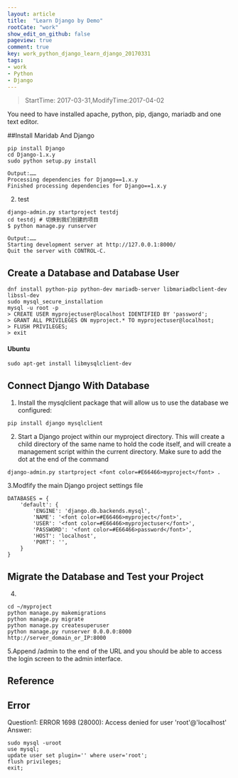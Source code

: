 ```yaml
---
layout: article
title:  "Learn Django by Demo"
rootCate: "work"
show_edit_on_github: false
pageview: true
comment: true
key: work_python_django_learn_django_20170331
tags:
- work
- Python
- Django
---
```


> StartTime: 2017-03-31,ModifyTime:2017-04-02

You need to have installed apache, python, pip, django, mariadb and one text editor.
<!---more--->

##Install Maridab And Django
```
pip install Django
cd Django-1.x.y
sudo python setup.py install

Output:……
Processing dependencies for Django==1.x.y
Finished processing dependencies for Django==1.x.y
```

2. test
```
django-admin.py startproject testdj
cd testdj # 切换到我们创建的项目
$ python manage.py runserver

Output:……
Starting development server at http://127.0.0.1:8000/
Quit the server with CONTROL-C.
```

## Create a Database and Database User
```
dnf install python-pip python-dev mariadb-server libmariadbclient-dev
libssl-dev
sudo mysql_secure_installation
mysql -u root -p
> CREATE USER myprojectuser@localhost IDENTIFIED BY 'password';
> GRANT ALL PRIVILEGES ON myproject.* TO myprojectuser@localhost;
> FLUSH PRIVILEGES;
> exit
```

#### Ubuntu
```
sudo apt-get install libmysqlclient-dev 
```

## Connect Django With Database
1.  Install the mysqlclient package that will allow us to use the database we configured:
```
pip install django mysqlclient
```
2.  Start a Django project within our myproject directory. This will create a child directory of the same name to hold the code itself, and will create a management script within the current directory. Make sure to add the dot at the end of the command
```
django-admin.py startproject <font color=#E66466>myproject</font> .

```

3.Modfify the main Django project settings file
```
DATABASES = {
    'default': {
        'ENGINE': 'django.db.backends.mysql',
        'NAME': '<font color=#E66466>myproject</font>',
        'USER': '<font color=#E66466>myprojectuser</font>',
        'PASSWORD': '<font color=#E66466>password</font>',
        'HOST': 'localhost',
        'PORT': '',
    }
}
```

## Migrate the Database and Test your Project
4.
```
cd ~/myproject
python manage.py makemigrations
python manage.py migrate
python manage.py createsuperuser
python manage.py runserver 0.0.0.0:8000
http://server_domain_or_IP:8000
```
5.Append /admin to the end of the URL and you should be able to access the login screen to the admin interface.

## Reference
[How To Use MySQL or MariaDB with your Django Application on Ubuntu 14.04]:https://www.digitalocean.com/community/tutorials/how-to-use-mysql-or-mariadb-with-your-django-application-on-ubuntu-14-04


## Error
Question1: ERROR 1698 (28000): Access denied for user 'root'@'localhost'
Answer:
```
sudo mysql -uroot
use mysql;
update user set plugin='' where user='root';
flush privileges;
exit;
```
